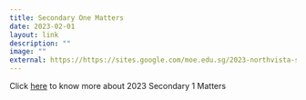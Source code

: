 ```yaml
---
title: Secondary One Matters
date: 2023-02-01
layout: link
description: ""
image: ""
external: https://https://sites.google.com/moe.edu.sg/2023-northvista-sec-1/information-updates?authuser=0
---
```


Click [here](https://sites.google.com/moe.edu.sg/2023-northvista-sec-1/information-updates?authuser=0) to know more about 2023 Secondary 1 Matters